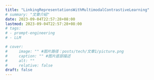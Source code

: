 ```yaml
---
title: "LinkingRepresentationsWithMultimodalContrastiveLearning"
# summary: "文章介紹"
date: 2023-09-04T22:57:28+08:00
lastmod: 2023-09-04T22:57:28+08:00
# tags: 
# - prompt-engineering 
# - LLM

# cover:
#     image: "" #图片路径：posts/tech/文章1/picture.png
#     caption: "" #图片底部描述
#     alt: ""
#     relative: false
draft: false
---
```


